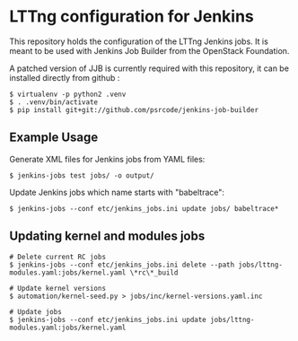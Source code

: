 # LTTng configuration for Jenkins

This repository holds the configuration of the LTTng Jenkins jobs. It is
meant to be used with Jenkins Job Builder from the OpenStack Foundation.

A patched version of JJB is currently required with this repository, it
can be installed directly from github :

    $ virtualenv -p python2 .venv
    $ . .venv/bin/activate
    $ pip install git+git://github.com/psrcode/jenkins-job-builder


## Example Usage

Generate XML files for Jenkins jobs from YAML files:

    $ jenkins-jobs test jobs/ -o output/

Update Jenkins jobs which name starts with "babeltrace":

    $ jenkins-jobs --conf etc/jenkins_jobs.ini update jobs/ babeltrace*


## Updating kernel and modules jobs

    # Delete current RC jobs
    $ jenkins-jobs --conf etc/jenkins_jobs.ini delete --path jobs/lttng-modules.yaml:jobs/kernel.yaml \*rc\*_build

    # Update kernel versions
    $ automation/kernel-seed.py > jobs/inc/kernel-versions.yaml.inc

    # Update jobs
    $ jenkins-jobs --conf etc/jenkins_jobs.ini update jobs/lttng-modules.yaml:jobs/kernel.yaml
